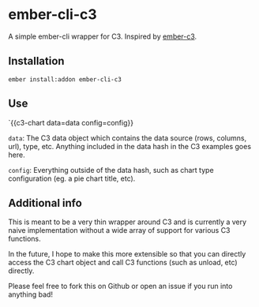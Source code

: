 # ember-cli-c3

A simple ember-cli wrapper for C3. Inspired by [ember-c3](https://github.com/Glavin001/ember-c3).

## Installation

`ember install:addon ember-cli-c3`

## Use

`{{c3-chart data=data config=config}}

`data`: The C3 data object which contains the data source (rows, columns, url), type, etc. Anything included in the
data hash in the C3 examples goes here.

`config`: Everything outside of the data hash, such as chart type configuration (eg. a pie chart title, etc).

## Additional info

This is meant to be a very thin wrapper around C3 and is currently a very naive implementation without a wide array
of support for various C3 functions. 

In the future, I hope to make this more extensible so that you can directly
access the C3 chart object and call C3 functions (such as unload, etc) directly.

Please feel free to fork this on Github or open an issue if you run into anything bad!
